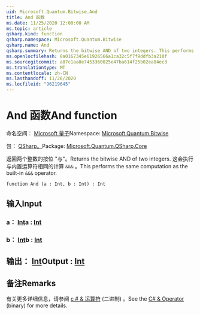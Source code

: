 ```yaml
---
uid: Microsoft.Quantum.Bitwise.And
title: And 函数
ms.date: 11/25/2020 12:00:00 AM
ms.topic: article
qsharp.kind: function
qsharp.namespace: Microsoft.Quantum.Bitwise
qsharp.name: And
qsharp.summary: Returns the bitwise AND of two integers. This performs the same computation as the built-in `&&&` operator.
ms.openlocfilehash: 8a0167345e61926566a1ca32c5f7f9ddfb3a210f
ms.sourcegitcommit: a87c1aa8e7453360025e47ba614f25b02ea84ec3
ms.translationtype: MT
ms.contentlocale: zh-CN
ms.lasthandoff: 11/26/2020
ms.locfileid: "96219645"
---
```

# <a name="and-function"></a><span data-ttu-id="62713-102">And 函数</span><span class="sxs-lookup"><span data-stu-id="62713-102">And function</span></span>

<span data-ttu-id="62713-103">命名空间： [Microsoft 量子](xref:Microsoft.Quantum.Bitwise)</span><span class="sxs-lookup"><span data-stu-id="62713-103">Namespace: [Microsoft.Quantum.Bitwise](xref:Microsoft.Quantum.Bitwise)</span></span>

<span data-ttu-id="62713-104">包： [QSharp。](https://nuget.org/packages/Microsoft.Quantum.QSharp.Core)</span><span class="sxs-lookup"><span data-stu-id="62713-104">Package: [Microsoft.Quantum.QSharp.Core](https://nuget.org/packages/Microsoft.Quantum.QSharp.Core)</span></span>


<span data-ttu-id="62713-105">返回两个整数的按位 "与"。</span><span class="sxs-lookup"><span data-stu-id="62713-105">Returns the bitwise AND of two integers.</span></span>
<span data-ttu-id="62713-106">这会执行与内置运算符相同的计算 `&&&` 。</span><span class="sxs-lookup"><span data-stu-id="62713-106">This performs the same computation as the built-in `&&&` operator.</span></span>

```qsharp
function And (a : Int, b : Int) : Int
```


## <a name="input"></a><span data-ttu-id="62713-107">输入</span><span class="sxs-lookup"><span data-stu-id="62713-107">Input</span></span>

### <a name="a--int"></a><span data-ttu-id="62713-108">a： [Int](xref:microsoft.quantum.lang-ref.int)</span><span class="sxs-lookup"><span data-stu-id="62713-108">a : [Int](xref:microsoft.quantum.lang-ref.int)</span></span>




### <a name="b--int"></a><span data-ttu-id="62713-109">b： [Int](xref:microsoft.quantum.lang-ref.int)</span><span class="sxs-lookup"><span data-stu-id="62713-109">b : [Int](xref:microsoft.quantum.lang-ref.int)</span></span>





## <a name="output--int"></a><span data-ttu-id="62713-110">输出： [Int](xref:microsoft.quantum.lang-ref.int)</span><span class="sxs-lookup"><span data-stu-id="62713-110">Output : [Int](xref:microsoft.quantum.lang-ref.int)</span></span>



## <a name="remarks"></a><span data-ttu-id="62713-111">备注</span><span class="sxs-lookup"><span data-stu-id="62713-111">Remarks</span></span>

<span data-ttu-id="62713-112">有关更多详细信息，请参阅 [c # &amp; 运算符](https://docs.microsoft.com/dotnet/csharp/language-reference/operators/and-operator) (二进制) 。</span><span class="sxs-lookup"><span data-stu-id="62713-112">See the [C# &amp; Operator](https://docs.microsoft.com/dotnet/csharp/language-reference/operators/and-operator) (binary) for more details.</span></span>